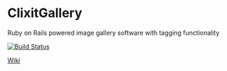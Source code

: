 # ClixitGallery
Ruby on Rails powered image gallery software with tagging functionality

[![Build Status](https://travis-ci.org/serdion/ClixitGallery.png)](https://travis-ci.org/serdion/ClixitGallery)

[Wiki](https://github.com/serdion/ClixitGaller/wiki)
